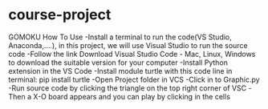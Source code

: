 # course-project
GOMOKU
How To Use
-Install a terminal to run the code(VS Studio, Anaconda,....), in this project, we will use Visual Studio to run the source code
-Follow the link Download Visual Studio Code - Mac, Linux, Windows to download the suitable version for your computer
-Install Python extension in the VS Code
-Install module turtle with this code line in terminal: pip install turtle
-Open Project folder in VCS
-Click in to Graphic.py
-Run source code by clicking the triangle on the top right corner of VSC
-Then a X-O board appears and you can play by clicking in the cells
